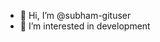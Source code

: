 - 👋 Hi, I’m @subham-gituser
- 👀 I’m interested in development

<!---
subham-gituser/subham-gituser is a ✨ special ✨ repository because its `README.md` (this file) appears on your GitHub profile.
You can click the Preview link to take a look at your changes.
--->
